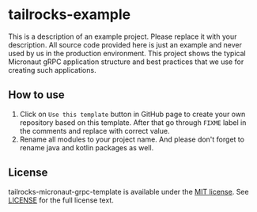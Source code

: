 # tailrocks-example

This is a description of an example project. Please replace it with your description. All source code provided here is
just an example and never used by us in the production environment. This project shows the typical Micronaut gRPC
application structure and best practices that we use for creating such applications.

## How to use

1. Click on `Use this template` button in GitHub page to create your own repository based on this template. After that
go through `FIXME` label in the comments and replace with correct value.
2. Rename all modules to your project name. And please don't forget to rename java and kotlin packages as well.

## License

tailrocks-micronaut-grpc-template is available under the [MIT license](https://opensource.org/licenses/MIT).
See [LICENSE](LICENSE) for the full license text.
